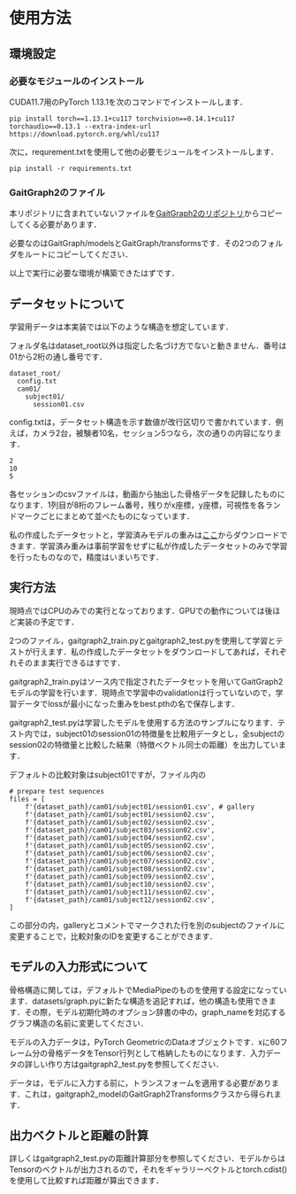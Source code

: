 # 使用方法
## 環境設定
### 必要なモジュールのインストール
CUDA11.7用のPyTorch 1.13.1を次のコマンドでインストールします．

`pip install torch==1.13.1+cu117 torchvision==0.14.1+cu117 torchaudio==0.13.1 --extra-index-url https://download.pytorch.org/whl/cu117`

次に，requrement.txtを使用して他の必要モジュールをインストールします．

`pip install -r requirements.txt`

### GaitGraph2のファイル
本リポジトリに含まれていないファイルを[GaitGraph2のリポジトリ](https://github.com/tteepe/GaitGraph2)からコピーしてくる必要があります．

必要なのはGaitGraph/modelsとGaitGraph/transformsです．その2つのフォルダをルートにコピーしてください．

以上で実行に必要な環境が構築できたはずです．

## データセットについて
学習用データは本実装では以下のような構造を想定しています．

フォルダ名はdataset_root以外は指定した名づけ方でないと動きません．番号は01から2桁の通し番号です．

```
dataset_root/
  config.txt
  cam01/
    subject01/
      session01.csv
```

config.txtは，データセット構造を示す数値が改行区切りで書かれています．例えば，カメラ2台，被験者10名，セッション5つなら，次の通りの内容になります．

```
2
10
5
```

各セッションのcsvファイルは，動画から抽出した骨格データを記録したものになります．1列目が8桁のフレーム番号，残りがx座標，y座標，可視性を各ランドマークごとにまとめて並べたものになっています．

私の作成したデータセットと，学習済みモデルの重みは[ここ](https://drive.google.com/file/d/1DYimtE9sthd6sCafacy7Y19MIrhP5188/view?usp=sharing)からダウンロードできます．学習済み重みは事前学習をせずに私が作成したデータセットのみで学習を行ったものなので，精度はいまいちです．

## 実行方法
現時点ではCPUのみでの実行となっております．GPUでの動作については後ほど実装の予定です．

2つのファイル，gaitgraph2_train.pyとgaitgraph2_test.pyを使用して学習とテストが行えます．私の作成したデータセットをダウンロードしてあれば，それぞれそのまま実行できるはすです．

gaitgraph2_train.pyはソース内で指定されたデータセットを用いてGaitGraph2モデルの学習を行います．現時点で学習中のvalidationは行っていないので，学習データでlossが最小になった重みをbest.pthの名で保存します．

gaitgraph2_test.pyは学習したモデルを使用する方法のサンプルになります．テスト内では，subject01のsession01の特徴量を比較用データとし，全subjectのsession02の特徴量と比較した結果（特徴ベクトル同士の距離）を出力しています．

デフォルトの比較対象はsubject01ですが，ファイル内の

```
# prepare test sequences
files = [
    f'{dataset_path}/cam01/subject01/session01.csv', # gallery
    f'{dataset_path}/cam01/subject01/session02.csv', 
    f'{dataset_path}/cam01/subject02/session02.csv', 
    f'{dataset_path}/cam01/subject03/session02.csv', 
    f'{dataset_path}/cam01/subject04/session02.csv', 
    f'{dataset_path}/cam01/subject05/session02.csv', 
    f'{dataset_path}/cam01/subject06/session02.csv', 
    f'{dataset_path}/cam01/subject07/session02.csv', 
    f'{dataset_path}/cam01/subject08/session02.csv', 
    f'{dataset_path}/cam01/subject09/session02.csv', 
    f'{dataset_path}/cam01/subject10/session02.csv', 
    f'{dataset_path}/cam01/subject11/session02.csv', 
    f'{dataset_path}/cam01/subject12/session02.csv', 
]
```

この部分の内，galleryとコメントでマークされた行を別のsubjectのファイルに変更することで，比較対象のIDを変更することができます．

## モデルの入力形式について
骨格構造に関しては，デフォルトでMediaPipeのものを使用する設定になっています．datasets/graph.pyに新たな構造を追記すれば，他の構造も使用できます．その際，モデル初期化時のオプション辞書の中の，graph_nameを対応するグラフ構造の名前に変更してください．

モデルの入力データは，PyTorch GeometricのDataオブジェクトです．xに60フレーム分の骨格データをTensor行列として格納したものになります．入力データの詳しい作り方はgaitgraph2_test.pyを参照してください．

データは，モデルに入力する前に，トランスフォームを適用する必要があります．これは，gaitgraph2_modelのGaitGraph2Transformsクラスから得られます．

## 出力ベクトルと距離の計算
詳しくはgaitgraph2_test.pyの距離計算部分を参照してください．モデルからはTensorのベクトルが出力されるので，それをギャラリーベクトルとtorch.cdist()を使用して比較すれば距離が算出できます．